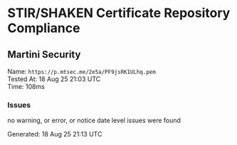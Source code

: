 # STIR/SHAKEN Certificate Repository Compliance

## Martini Security

Name: `https://p.mtsec.me/2e5a/PF9jsRK1ULhq.pem`\
Tested At: 18 Aug 25 21:03 UTC\
Time: 108ms

### Issues

no warning, or error, or notice date level issues were found

Generated: 18 Aug 25 21:13 UTC